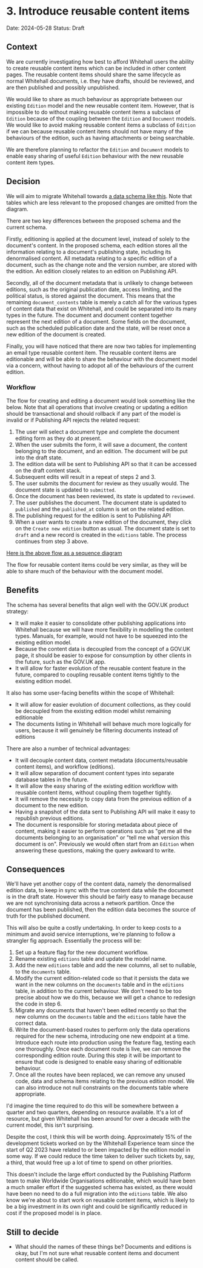 # 3. Introduce reusable content items

Date: 2024-05-28
Status: Draft

## Context

We are currently investigating how best to afford Whitehall users the ability to create reusable content items which can be included in other content pages. The reusable content items should share the same lifecycle as normal Whitehall documents, i.e. they have drafts, should be reviewed, and are then published and possibly unpublished.

We would like to share as much behaviour as appropriate between our existing `Edition` model and the new reusable content item. However, that is impossible to do without making reusable content items a subclass of `Edition` because of the coupling between the `Edition` and `Document` models. We would like to avoid making reusable content items a subclass of `Edition` if we can because reusable content items should not have many of the behaviours of the edition, such as having attachments or being searchable.

We are therefore planning to refactor the `Edition` and `Document` models to enable easy sharing of useful `Edition` behaviour with the new reusable content item types.

## Decision

We will aim to migrate Whitehall towards [a data schema like this](0003-introduce-reusable-content-items/editions.mmd). Note that tables which are less relevant to the proposed changes are omitted from the diagram.

There are two key differences between the proposed schema and the current schema.

Firstly, editioning is applied at the document level, instead of solely to the document's content. In the proposed schema, each edition stores all the information relating to a document's publishing state, including its denormalised content. All metadata relating to a specific edition of a document, such as the change note and the version number, are stored with the edition. An edition closely relates to an edition on Publishing API.

Secondly, all of the document metadata that is unlikely to change between editions, such as the original publication date, access limiting, and the political status, is stored against the document. This means that the remaining `document_contents` table is merely a catch all for the various types of content data that exist on Whitehall, and could be separated into its many types in the future. The document and document content together represent the next edition of a document. Some fields on the document, such as the scheduled publication date and the state, will be reset once a new edition of the document is created.

Finally, you will have noticed that there are now two tables for implementing an email type reusable content item. The reusable content items are editionable and will be able to share the behaviour with the document model via a concern, without having to adopot all of the behaviours of the current edition.

### Workflow

The flow for creating and editing a document would look something like the below. Note that all operations that involve creating or updating a edition should be transactional and should rollback if any part of the model is invalid or if Publishing API rejects the related request:

1. The user will select a document type and complete the document editing form as they do at present.
2. When the user submits the form, it will save a document, the content belonging to the document, and an edition. The document will be put into the draft state.
3. The edition data will be sent to Publishing API so that it can be accessed on the draft content stack.
4. Subsequent edits will result in a repeat of steps 2 and 3.
5. The user submits the document for review as they usually would. The document state is updated to `submitted`.
6. Once the document has been reviewed, its state is updated to `reviewed`.
7. The user publishes the document. The document state is updated to `published` and the `published_at` column is set on the related edition.
8. The publishing request for the edition is sent to Publishing API
9. When a user wants to create a new edition of the document, they click on the `Create new edition` button as usual. The document state is set to `draft` and a new record is created in the `editions` table. The process continues from step 3 above.

[Here is the above flow as a sequence diagram](0003-introduce-reusable-content-items/document-lifecycle-sequence.mmd)

The flow for reusable content items could be very similar, as they will be able to share much of the behaviour with the document model.

## Benefits

The schema has several benefits that align well with the GOV.UK product strategy:

- It will make it easier to consolidate other publishing applications into Whitehall because we will have more flexibility in modelling the content types. Manuals, for example, would not have to be squeezed into the existing edition model.
- Because the content data is decoupled from the concept of a GOV.UK page, it should be easier to expose for consumption by other clients in the future, such as the GOV.UK app.
- It will allow for faster evolution of the reusable content feature in the future, compared to coupling reusable content items tightly to the existing edition model.

It also has some user-facing benefits within the scope of Whitehall:

- It will allow for easier evolution of document collections, as they could be decoupled from the existing edition model whilst remaining editionable
- The documents listing in Whitehall will behave much more logically for users, because it will genuinely be filtering documents instead of editions

There are also a number of technical advantages:

- It will decouple content data, content metadata (documents/reusable content items), and workflow (editions). 
- It will allow separation of document content types into separate database tables in the future.
- It will allow the easy sharing of the existing edition workflow with reusable content items, without coupling them together tightly.
- It will remove the necessity to copy data from the previous edition of a document to the new edition.
- Having a snapshot of the data sent to Publishing API will make it easy to republish previous editions.
- The document is responsible for storing metadata about piece of content, making it easier to perform operations such as "get me all the documents belonging to an organisation" or "tell me what version this document is on". Previously we would often start from an `Edition` when answering these questions, making the query awkward to write.

## Consequences

We'll have yet another copy of the content data, namely the denormalised edition data, to keep in sync with the true content data while the document is in the draft state. However this should be fairly easy to manage because we are not synchronising data across a network partition. Once the document has been published, then the edition data becomes the source of truth for the published document.

This will also be quite a costly undertaking. In order to keep costs to a minimum and avoid service interruptions, we're planning to follow a strangler fig approach. Essentially the process will be:

1. Set up a feature flag for the new document workflow.
2. Rename existing `editions` table and update the model name.
3. Add the new `editions` table and add the new columns, all set to nullable, to the `documents` table.
4. Modify the current edition-related code so that it persists the data we want in the new columns on the `documents` table and in the `editions` table, in addition to the current behaviour. We don't need to be too precise about how we do this, because we will get a chance to redesign the code in step 6.
5. Migrate any documents that haven't been edited recently so that the new columns on the `documents` table and the `editions` table have the correct data.
6. Write the document-based routes to perform only the data operations required for the new schema, introducing one new endpoint at a time. Introduce each route into production using the feature flag, testing each one thoroughly. Once each document route is live, we can remove the corresponding edition route. During this step it will be important to ensure that code is designed to enable easy sharing of editionable behaviour.
7. Once all the routes have been replaced, we can remove any unused code, data and schema items relating to the previous edition model. We can also introduce not null constraints on the documents table where appropriate.

I'd imagine the time required to do this will be somewhere between a quarter and two quarters, depending on resource available. It's a lot of resource, but given Whitehall has been around for over a decade with the current model, this isn't surprising.

Despite the cost, I think this will be worth doing. Approximately 15% of the development tickets worked on by the Whitehall Experience team since the start of Q2 2023 have related to or been impacted by the edition model in some way. If we could reduce the time taken to deliver such tickets by, say, a third, that would free up a lot of time to spend on other priorities.

This doesn't include the large effort conducted by the Publishing Platform team to make Worldwide Organisations editionable, which would have been a much smaller effort if the suggested schema has existed, as there would have been no need to do a full migration into the `editions` table. We also know we're about to start work on reusable content items, which is likely to be a big investment in its own right and could be significantly reduced in cost if the proposed model is in place.

## Still to decide

- What should the names of these things be? Documents and editions is okay, but I'm not sure what reusable content items and document content should be called. 
